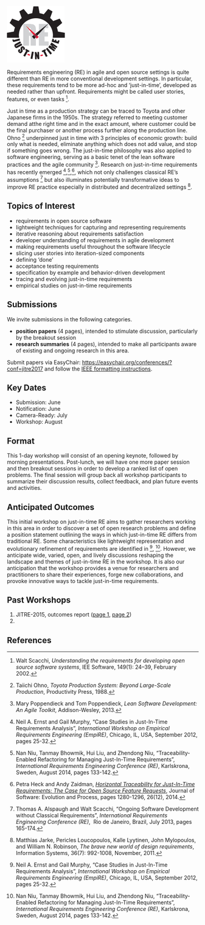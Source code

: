 ![](assets/images/j-i-t_2.png)

Requirements engineering (RE) in agile and open source settings is quite different than RE in more conventional development settings. In particular, these requirements tend to be more ad-hoc and ‘just-in-time’, developed as needed rather than upfront.  Requirements might  be called user stories, features, or even tasks [^1]. 

Just in time as a production strategy can be traced to Toyota and other Japanese firms in the 1950s. The strategy referred to meeting customer demand atthe right time and in the exact amount, where customer could be the final purchaser or another process further along the production line. Ohno [^2] underpinned just in time with 3 principles of economic growth: build only what is needed, eliminate anything which does not add value, and stop if something goes wrong. The just-in-time philosophy was also applied to software engineering, serving as a basic tenet of the lean software practices and the agile community [^3]. Research on just-in-time requirements has recently emerged [^4],[^5],[^6], which not only challenges classical RE’s assumptions [^7] but also illuminates potentially transformative ideas to improve RE practice especially in distributed and decentralized settings [^8].

## Topics of Interest

-   requirements in open source software
-   lightweight techniques for capturing and representing requirements
-   iterative reasoning about requirements satisfaction
-   developer understanding of requirements in agile development
-   making requirements useful throughout the software lifecycle
-   slicing user stories into iteration-sized components
-   defining ‘done’
-   acceptance testing requirements
-   specification by example and behavior-driven development
-   tracing and evolving just-in-time requirements
-   empirical studies on just-in-time requirements

## Submissions

We invite submissions in the following categories.

-   **position papers** (4 pages), intended to stimulate discussion,
    particularly by the breakout session
-   **research summaries** (4 pages), intended to make all participants
    aware of existing and ongoing research in this area.

Submit papers via EasyChair: <https://easychair.org/conferences/?conf=jitre2017> and
follow the [IEEE formatting instructions](http://re17.org/pages/faq/formatting_instructions).

## Key Dates

-   Submission: June 
-   Notification: June 
-   Camera-Ready: July 
-   Workshop: August 

## Format

This 1-day workshop will consist of an opening keynote, followed by morning presentations. Post-lunch, we will have one more paper session and then breakout sessions in order to develop a ranked list of open problems. The final session will group back all workshop participants to summarize their discussion results, collect feedback, and plan future events and activities.

## Anticipated Outcomes

This initial workshop on just-in-time RE aims to gather researchers working in this area in order to discover a set of open research problems and define a position statement outlining the ways in which just-in-time RE differs from traditional RE. Some characteristics like lightweight representation and evolutionary refinement of requirements are identified in [^4], [^5]. However, we anticipate wide, varied, open, and lively discussions reshaping the landscape and themes of just-in-time RE in the workshop. It is also our anticipation that the workshop provides a venue for researchers and practitioners to share their experiences, forge new collaborations, and provoke innovative ways to tackle just-in-time requirements.

## Past Workshops

1. JITRE-2015, outcomes report ([page 1](2015/2015-workshop-summary1.html), [page 2](2015/2015-workshop-summary2.html))
2. 

## References

[^1]:  Walt Scacchi, *Understanding the requirements for developing open source software systems*, IEE Software, 149(1): 24–39,
    February 2002.
    
[^2]:  Taiichi Ohno, *Toyota Production System: Beyond Large-Scale Production*, Productivity Press, 1988.
    
[^3]:  Mary Poppendieck and Tom Poppendieck, *Lean Software Development: An Agile Toolkit*, Addison-Wesley, 2013.
    
[^4]:  Neil A. Ernst and Gail Murphy, “Case Studies in Just-In-Time Requirements Analysis”, *International Workshop on Empirical
    Requirements Engineering (EmpiRE)*, Chicago, IL, USA, September 2012, pages 25-32.
    
[^5]:  Nan Niu, Tanmay Bhowmik, Hui Liu, and Zhendong Niu, “Traceability-Enabled Refactoring for Managing Just-In-Time Requirements”, *International Requirements Engineering Conference (RE)*, Karlskrona, Sweden, August 2014, pages 133-142.
    
[^6]:  Petra Heck and Andy Zaidman, *[Horizontal Traceability for Just-In-Time Requirements: The Case for Open Source Feature     Requests](http://www.st.ewi.tudelft.nl/~zaidman/publications/heckJSEP.pdf)*, Journal of Software: Evolution and Process, pages 1280-1296, 26(12), 2014. 
    
[^7]:  Thomas A. Alspaugh and Walt Scacchi, “Ongoing Software Development without Classical Requirements”, *International Requirements    Engineering Conference (RE)*,  Rio de Janeiro, Brazil, July 2013, pages 165-174.

[^8]:  Matthias Jarke, Pericles Loucopoulos, Kalle Lyytinen, John Mylopoulos, and William N. Robinson, *The brave new world of design     requirements*, Information Systems, 36(7): 992-1008, November, 2011.

